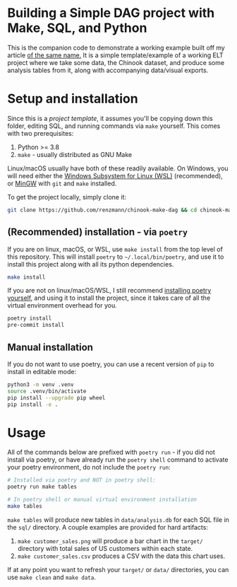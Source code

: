 # Building a Simple DAG project with Make, SQL, and Python

This is the companion code to demonstrate a working example built
off my article [of the same name.][dag-article]  It is a simple template/example
of a working ELT project where we take some data, the Chinook dataset, and
produce some analysis tables from it, along with accompanying data/visual
exports.

[dag-article]: <https://robbmann.io/posts/make_dag> "Explanatory article on my blog"

# Setup and installation

Since this is a _project template_, it assumes you'll be copying down this
folder, editing SQL, and running commands via `make` yourself.  This comes with two prerequisites:

1. Python >= 3.8
2. `make` - usually distributed as GNU Make

Linux/macOS usually have both of these readily available.  On Windows, you will
need either the [Windows Subsystem for Linux
(WSL)](https://docs.microsoft.com/en-us/windows/wsl/install) (recommended), or
[MinGW](https://www.mingw-w64.org/) with `git` and `make` installed.

To get the project locally, simply clone it:

```sh
git clone https://github.com/renzmann/chinook-make-dag && cd chinook-make-dag
```

## (Recommended) installation - via `poetry`

If you are on linux, macOS, or WSL, use `make install` from the top level of this repository.
This will install `poetry` to `~/.local/bin/poetry`, and use it to install this project along with
all its python dependencies.

```sh
make install
```

If you are not on linux/macOS/WSL, I still recommend [installing poetry
yourself](https://python-poetry.org/docs/master/#installing-with-the-official-installer),
and using it to install the project, since it takes care of all the virtual
environment overhead for you.

```sh
poetry install
pre-commit install
```

## Manual installation

If you do not want to use poetry, you can use a
recent version of `pip` to install in editable mode:

```sh
python3 -m venv .venv
source .venv/bin/activate
pip install --upgrade pip wheel
pip install -e .
```

# Usage

All of the commands below are prefixed with `poetry run` - if you did not
install via poetry, or have already run the `poetry shell` command to activate
your poetry environment, do not include the `poetry run`:

```sh
# Installed via poetry and NOT in poetry shell:
poetry run make tables

# In poetry shell or manual virtual environment installation
make tables
```
`make tables` will produce new tables in `data/analysis.db` for each SQL file in
the `sql/` directory.  A couple examples are provided for hard artifacts:

1. `make customer_sales.png` will produce a bar chart in the `target/` directory 
   with total sales of US customers within each state.
3. `make customer_sales.csv` produces a CSV with the data this chart uses.

If at any point you want to refresh your `target/` or `data/` directories, you
can use `make clean` and `make data`.
